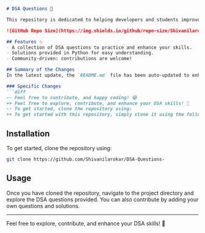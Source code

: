 ```markdown
# DSA Questions 🚀

This repository is dedicated to helping developers and students improve their skills in Data Structures and Algorithms (DSA) through a collection of curated questions and solutions.

![GitHub Repo Size](https://img.shields.io/github/repo-size/Shivanilarokar/DSA-Questions-) ![Contributors](https://img.shields.io/github/contributors/Shivanilarokar/DSA-Questions-) ![Issues](https://img.shields.io/github/issues/Shivanilarokar/DSA-Questions-)

## Features ✨
- A collection of DSA questions to practice and enhance your skills.
- Solutions provided in Python for easy understanding.
- Community-driven: contributions are welcome!

## Summary of the Changes
In the latest update, the `README.md` file has been auto-updated to enhance clarity and engagement with the community. Here are the specific changes made:

### Specific Changes
```diff
-- Feel free to contribute, and happy coding! 😃
++ Feel free to explore, contribute, and enhance your DSA skills! 🎉
-- To get started, clone the repository using:
++ To get started with this repository, simply clone it using the following command:
```

## Installation
To get started, clone the repository using:
```bash
git clone https://github.com/Shivanilarokar/DSA-Questions-
```

## Usage
Once you have cloned the repository, navigate to the project directory and explore the DSA questions provided. You can also contribute by adding your own questions and solutions.

---

Feel free to explore, contribute, and enhance your DSA skills! 🎉
```